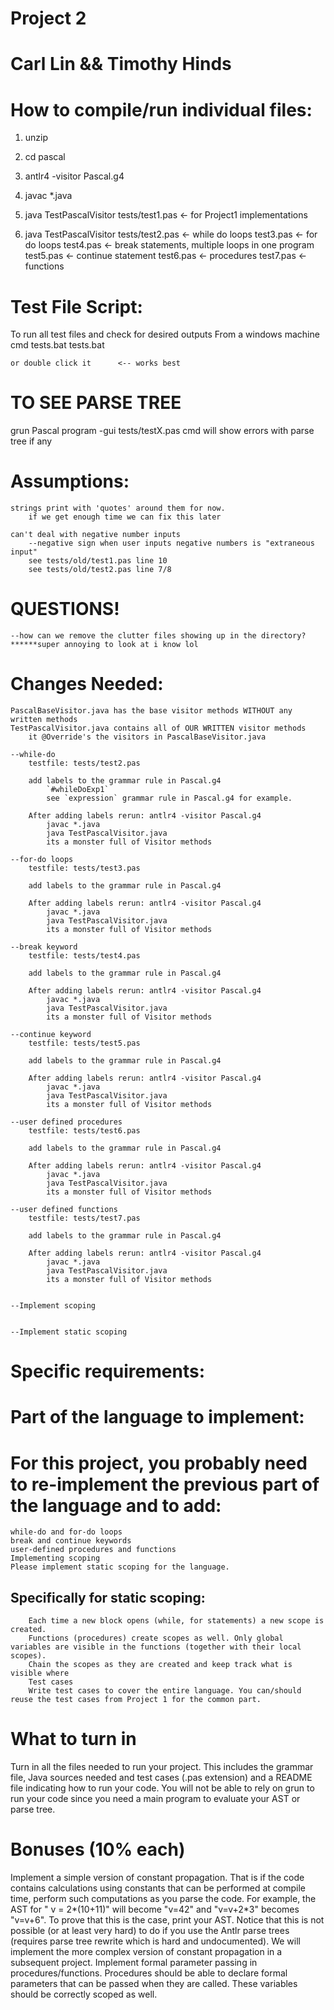 # Project 2
# Carl Lin && Timothy Hinds

# How to compile/run individual files:
1. unzip 
2. cd pascal
3. antlr4 -visitor Pascal.g4
4. javac *.java
5. java TestPascalVisitor tests/test1.pas       <- for Project1 implementations

6. java TestPascalVisitor tests/test2.pas       <- while do loops
                                test3.pas       <- for do loops
                                test4.pas       <- break statements,
                                                    multiple loops in one program
                                test5.pas       <- continue statement
                                test6.pas       <- procedures
                                test7.pas       <- functions
# Test File Script:
To run all test files and check for desired outputs
    From a windows machine
    cmd tests.bat
    tests.bat

    or double click it      <-- works best


# TO SEE PARSE TREE
grun Pascal program -gui tests/testX.pas
    cmd will show errors with parse tree if any




# Assumptions:
    strings print with 'quotes' around them for now.
        if we get enough time we can fix this later
    
    can't deal with negative number inputs
        --negative sign when user inputs negative numbers is "extraneous input"
        see tests/old/test1.pas line 10
        see tests/old/test2.pas line 7/8

# QUESTIONS!
    --how can we remove the clutter files showing up in the directory?******super annoying to look at i know lol

# Changes Needed:
    PascalBaseVisitor.java has the base visitor methods WITHOUT any written methods
    TestPascalVisitor.java contains all of OUR WRITTEN visitor methods
        it @Override's the visitors in PascalBaseVisitor.java
    
    --while-do 
        testfile: tests/test2.pas      
        
        add labels to the grammar rule in Pascal.g4
            `#whileDoExp1`
            see `expression` grammar rule in Pascal.g4 for example.
            
        After adding labels rerun: antlr4 -visitor Pascal.g4
            javac *.java
            java TestPascalVisitor.java
            its a monster full of Visitor methods

    --for-do loops
        testfile: tests/test3.pas      
        
        add labels to the grammar rule in Pascal.g4
            
        After adding labels rerun: antlr4 -visitor Pascal.g4
            javac *.java
            java TestPascalVisitor.java
            its a monster full of Visitor methods

    --break keyword
        testfile: tests/test4.pas      
        
        add labels to the grammar rule in Pascal.g4
            
        After adding labels rerun: antlr4 -visitor Pascal.g4
            javac *.java
            java TestPascalVisitor.java
            its a monster full of Visitor methods
    
    --continue keyword  
        testfile: tests/test5.pas      
        
        add labels to the grammar rule in Pascal.g4
            
        After adding labels rerun: antlr4 -visitor Pascal.g4
            javac *.java
            java TestPascalVisitor.java
            its a monster full of Visitor methods

    --user defined procedures
        testfile: tests/test6.pas
        
        add labels to the grammar rule in Pascal.g4
            
        After adding labels rerun: antlr4 -visitor Pascal.g4
            javac *.java
            java TestPascalVisitor.java
            its a monster full of Visitor methods

    --user defined functions
        testfile: tests/test7.pas      
        
        add labels to the grammar rule in Pascal.g4
            
        After adding labels rerun: antlr4 -visitor Pascal.g4
            javac *.java
            java TestPascalVisitor.java
            its a monster full of Visitor methods


    --Implement scoping


    --Implement static scoping


# Specific requirements:
# Part of the language to implement:
# For this project, you probably need to re-implement the previous part of the language and to add:
    while-do and for-do loops
    break and continue keywords
    user-defined procedures and functions
    Implementing scoping
    Please implement static scoping for the language. 
## Specifically for static scoping:

        Each time a new block opens (while, for statements) a new scope is created.
        Functions (procedures) create scopes as well. Only global variables are visible in the functions (together with their local scopes).
        Chain the scopes as they are created and keep track what is visible where
        Test cases
        Write test cases to cover the entire language. You can/should reuse the test cases from Project 1 for the common part. 


# What to turn in
Turn in all the files needed to run your project. This includes the grammar file, Java sources needed and test cases (.pas extension) and a README file indicating how to run your code. You will not be able to rely on grun to run your code since you need a main program to evaluate your AST or parse tree. 

# Bonuses (10% each)
Implement a simple version of constant propagation. That is if the code contains calculations using constants that can be performed at compile time, perform such computations as you parse the code. For example, the AST for " v = 2*(10+11)" will become "v=42" and "v=v+2*3" becomes "v=v+6". To prove that this is the case, print your AST. Notice that this is not possible (or at least very hard) to do if you use the Antlr parse trees (requires parse tree rewrite which is hard and undocumented). We will implement the more complex version of constant propagation in a subsequent project.
Implement formal parameter passing in procedures/functions. Procedures should be able to declare formal parameters that can be passed when they are called. These variables should be correctly scoped as well.







